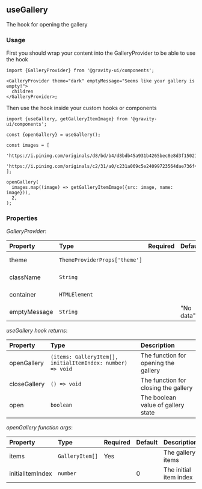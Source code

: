 ## useGallery

The hook for opening the gallery

### Usage

First you should wrap your content into the GalleryProvider to be able to use the hook

```tsx
import {GalleryProvider} from '@gravity-ui/components';

<GalleryProvider theme="dark" emptyMessage="Seems like your gallery is empty!">
  children
</GalleryProvider>;
```

Then use the hook inside your custom hooks or components

```tsx
import {useGallery, getGalleryItemImage} from '@gravity-ui/components';

const {openGallery} = useGallery();

const images = [
  'https://i.pinimg.com/originals/d8/bd/b4/d8bdb45a931b4265bec8e8d3f15021bf.jpg',
  'https://i.pinimg.com/originals/c2/31/a0/c231a069c5e24099723564dae736f438.jpg',
];

openGallery(
  images.map((image) => getGalleryItemImage({src: image, name: image})),
  2,
);
```

### Properties

_GalleryProvider_:

| Property     | Type                          | Required | Default   | Description         |
| :----------- | :---------------------------- | :------- | :-------- | :------------------ |
| theme        | `ThemeProviderProps['theme']` |          |           | The gallery theme   |
| className    | `String`                      |          |           | The modal class     |
| container    | `HTMLElement`                 |          |           | The modal container |
| emptyMessage | `String`                      |          | "No data" | No data message     |

_useGallery hook returns_:

| Property     | Type                                                       | Description                          |
| :----------- | :--------------------------------------------------------- | :----------------------------------- |
| openGallery  | `(items: GalleryItem[], initialItemIndex: number) => void` | The function for opening the gallery |
| closeGallery | `() => void`                                               | The function for closing the gallery |
| open         | `boolean`                                                  | The boolean value of gallery state   |

_openGallery function args_:

| Property         | Type            | Required | Default | Description            |
| :--------------- | :-------------- | :------- | :------ | :--------------------- |
| items            | `GalleryItem[]` | Yes      |         | The gallery items      |
| initialItemIndex | `number`        |          | 0       | The initial item index |
